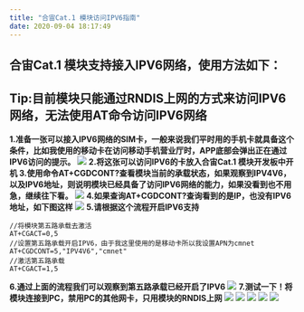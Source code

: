 ```yaml
---
title: "合宙Cat.1 模块访问IPV6指南"
date: 2020-09-04 18:17:49
---
```


## 合宙Cat.1 模块支持接入IPV6网络，使用方法如下：
## Tip:目前模块只能通过RNDIS上网的方式来访问IPV6网络，无法使用AT命令访问IPV6网络
**1.准备一张可以接入IPV6网络的SIM卡，一般来说我们平时用的手机卡就具备这个条件，比如我使用的移动卡在访问移动手机营业厅时，APP底部会弹出正在通过IPV6访问的提示。**
![](http://openluat-luatcommunity.oss-cn-hangzhou.aliyuncs.com/images/20200904174446237_IMG_0495.png)
**2.将这张可以访问IPV6的卡放入合宙Cat.1 模块开发板中开机
3.使用命令AT+CGDCONT?查看模块当前的承载状态，如果观察到IPV4V6，以及IPV6地址，则说明模块已经具备了访问IPV6网络的能力，如果没看到也不用急，继续往下看。**
![](http://openluat-luatcommunity.oss-cn-hangzhou.aliyuncs.com/images/20200904174801365_QQ截图20200904174718.png)
**4.如果查询AT+CGDCONT?查询看到的是IP，也没有IPV6地址，如下图这样**
![](http://openluat-luatcommunity.oss-cn-hangzhou.aliyuncs.com/images/20200904175130608_2.png)
**5.请根据这个流程开启IPV6支持**
```
//将模块第五路承载去激活
AT+CGACT=0,5
//设置第五路承载开启IPV6，由于我这里使用的是移动卡所以我设置APN为cmnet
AT+CGDCONT=5,"IPV4V6","cmnet"
//激活第五路承载
AT+CGACT=1,5
```
**6.通过上面的流程我们可以观察到第五路承载已经开启了IPV6**
![](http://openluat-luatcommunity.oss-cn-hangzhou.aliyuncs.com/images/20200904175612935_3.png)
**7.测试一下！将模块连接到PC，禁用PC的其他网卡，只用模块的RNDIS上网**
![](http://openluat-luatcommunity.oss-cn-hangzhou.aliyuncs.com/images/20200904180017070_4.png)
![](http://openluat-luatcommunity.oss-cn-hangzhou.aliyuncs.com/images/20200904180129685_5.png)
![](http://openluat-luatcommunity.oss-cn-hangzhou.aliyuncs.com/images/20200904180323842_6.png)
![](http://openluat-luatcommunity.oss-cn-hangzhou.aliyuncs.com/images/20200904180731371_7.png)
![](http://openluat-luatcommunity.oss-cn-hangzhou.aliyuncs.com/images/20200904181603851_9.png)